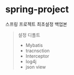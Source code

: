 # spring-project

스프링 프로젝트 최초설정 백업본

> 설정 디폴트
> - Mybatis
> - tracnsction
> - Interceptor
> - log4j
> - json view